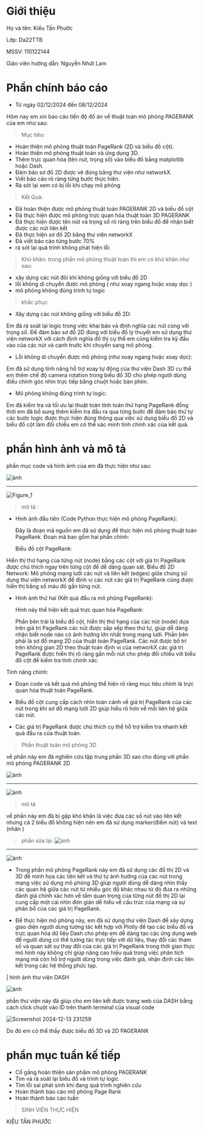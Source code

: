 # Giới thiệu
Họ và tên: Kiều Tấn Phước

Lớp: Da22TTB

MSSV: 110122144

Giáo viên hướng dẫn: Nguyễn Nhứt Lam

# Phần chính báo cáo

- Từ ngày 02/12/2024 đến 08/12/2024

Hôm nay em xin báo cáo tiến độ đồ án về thuật toán mô phỏng PAGERANK của em như sau:

> Mục tiêu:
- Hoàn thiện mô phỏng thuật toán PageRank (2D và biểu đồ cột).
- Hoàn thiện mô phỏng thuật toán và ứng dụng 3D.
- Thêm trực quan hóa (tên nút, trọng số) vào biểu đồ bằng matplotlib hoặc Dash.
- Đảm bảo sơ đồ 2D được vẽ đúng bằng thư viện như networkX.
- Viết báo cáo rõ ràng từng bước thực hiện.
- Rà sót lại xem có bị lỗi khi chạy mô phỏng

> Kết Quả:
- Đã hoàn thiện được mô phỏng thuật toán PAGERANK 2D và biểu đồ cột
- Đã thực hiện được mô phỏng trực quan hóa thuật toán 3D PAGERANK
- Đã thực hiện được tên nút và trọng số rõ ràng trên biểu đồ để nhận biết được các nút liên kết
- Đã thực hiện sơ đồ 2D bằng thư viện networkX
- Đã viết báo cáo từng bước 70%
- rà sót lại quá trình không phát hiện lỗi

> Khó khăn:
trong phần mô phỏng thuật toán thì em có khó khăn như sau:
- xây dựng các nút đôi khi không giống với biểu đồ 2D
- lỗi không di chuyển được mô phỏng ( như xoay ngang hoặc xoay dọc )
- mô phỏng không đúng trình tự logic
> khắc phục

- Xây dựng các nút không giống với biểu đồ 2D:

Em đã rà soát lại logic trong việc khai báo và định nghĩa các nút cùng với trọng số. Để đảm bảo sơ đồ 2D đúng với biểu đồ lý thuyết em sử dụng thư viện networkX với cách định nghĩa đồ thị cụ thể em cũng kiểm tra kỹ đầu vào của các nút và cạnh trước khi chuyển sang mô phỏng.

- Lỗi không di chuyển được mô phỏng (như xoay ngang hoặc xoay dọc):
  
Em đã sử dụng tính năng hỗ trợ xoay tự động của thư viện Dash 3D cụ thể em thêm chế độ camera rotation trong biểu đồ 3D cho phép người dùng điều chỉnh góc nhìn trực tiếp bằng chuột hoặc bàn phím.

- Mô phỏng không đúng trình tự logic:

Em đã kiểm tra và tối ưu lại thuật toán tính toán thứ hạng PageRank đồng thời em đã bổ sung thêm kiểm tra đầu ra qua từng bước để đảm bảo thứ tự các bước logic được thực hiện đúng thông qua việc sử dụng biểu đồ 2D và biểu đồ cột làm đối chiếu em có thể xác minh tính chính xác của kết quả.

# phần hình ảnh và mô tả

phần mục code và hình ảnh của em đã thực hiện như sau: 

![ảnh](https://github.com/user-attachments/assets/b07d3f65-fc5c-4976-9cae-e1afa452d4ca) 

--------------------------------------------------------------------------------------

![Figure_1](https://github.com/user-attachments/assets/766e945d-f0a4-47f8-9369-0b168b11b967)


> mô tả :

- Hình ảnh đầu tiên (Code Python thực hiện mô phỏng PageRank):

    Đây là đoạn mã nguồn em đã sử dụng để thực hiện mô phỏng thuật toán PageRank.
    Đoạn mã bao gồm hai phần chính:
  
  Biểu đồ cột PageRank: 

Hiển thị thứ hạng của từng nút (node) bằng các cột với giá trị PageRank được chú thích ngay trên từng cột để dễ dàng quan sát.
  Biểu đồ 2D Network: Mô phỏng mạng lưới các nút và liên kết (edges) giữa chúng sử dụng thư viện networkX để định vị các nút các giá trị PageRank cũng được hiển thị bằng số màu đỏ gần từng nút.

- Hình ảnh thứ hai (Kết quả đầu ra mô phỏng PageRank):

    Hình này thể hiện kết quả trực quan hóa PageRank:
  
  Phần bên trái là biểu đồ cột, hiển thị thứ hạng của các nút (node) dựa trên giá trị PageRank các nút được sắp xếp theo thứ tự, giúp dễ dàng nhận biết node nào có ảnh hưởng lớn nhất trong mạng lưới.
  Phần bên phải là sơ đồ mạng 2D của thuật toán PageRank. Các nút được bố trí trên không gian 2D theo thuật toán định vị của networkX các giá trị PageRank được hiển thị rõ ràng gần mỗi nút cho phép đối chiếu với biểu đồ cột để kiểm tra tính chính xác.

Tính năng chính:

   - Đoạn code và kết quả mô phỏng thể hiện rõ ràng mục tiêu chính là trực quan hóa thuật toán PageRank.
    
   - Biểu đồ cột cung cấp cách nhìn toàn cảnh về giá trị PageRank của các nút trong khi sơ đồ mạng lưới 2D giúp hiểu rõ hơn về mối liên hệ giữa các nút.
    
   - Các giá trị PageRank được chú thích cụ thể hỗ trợ kiểm tra nhanh kết quả đầu ra của thuật toán.

> Phần thuật toán mô phỏng 3D

về phần này em đã nghiên cứu tập trung phần 3D sao cho đúng với phần mô phỏng PAGERANK 2D

![ảnh](https://github.com/user-attachments/assets/ce78cade-fffd-4906-801b-b7966d32387c)

--------------------------------------------------------------------------------------------

![ảnh](https://github.com/user-attachments/assets/f414703a-cc51-407a-8a40-ecd1119d66ea)

> mô tả

về phần này em đã bị gặp khó khăn là việc đưa các số nút vào liên kết nhưng cả 2 biểu đồ không hiện nên em đã sử dụng marker(điểm nút) và text (nhãn )

> phần sửa lại:
![ảnh](https://github.com/user-attachments/assets/9520b132-ab19-48cb-976e-d31196bbb026)

------------------------------------------------------------------------------------------

![ảnh](https://github.com/user-attachments/assets/544835e5-0c6a-4df2-b014-8c3a5a8ef7c4)

- Trong phần mô phỏng PageRank này em đã sử dụng các đồ thị 2D và 3D để minh họa các liên kết và thứ tự ảnh hưởng của các nút trong mạng việc sử dụng mô phỏng 3D giúp người dùng dễ dàng nhìn thấy các quan hệ giữa các nút từ nhiều góc độ khác nhau từ đó đưa ra những đánh giá chính xác hơn về tầm quan trọng của từng nút đồ thị 2D lại cung cấp một cái nhìn đơn giản dễ hiểu về cấu trúc của mạng và sự phân bổ của các giá trị PageRank.

- Để thực hiện mô phỏng này, em đã sử dụng thư viện Dash để xây dựng giao diện người dùng tương tác kết hợp với Plotly để tạo các biểu đồ và trực quan hóa dữ liệu Dash cho phép em dễ dàng tạo các ứng dụng web để người dùng có thể tương tác trực tiếp với dữ liệu, thay đổi các tham số và quan sát sự thay đổi của các giá trị PageRank trong thời gian thực mô hình này không chỉ giúp nâng cao hiệu quả trong việc phân tích mạng mà còn hỗ trợ người dùng trong việc đánh giá, nhận định các liên kết trong các hệ thống phức tạp.
  
| hình ảnh thư viện DASH

![ảnh](https://github.com/user-attachments/assets/b0de890c-385f-4cf6-9721-4900705bd9a9)

phần thư viện này đã giúp cho em liên kết được trang web của DASH bằng cách click chuột vào ID trên thanh terminal của visual code 

![Screenshot 2024-12-13 231259](https://github.com/user-attachments/assets/12dee205-0f98-4b2e-93ca-9d1db83960e3)

Do đó em có thể thấy được biểu đồ 3D và 2D PAGERANK

# phần mục tuần kế tiếp

- Cố gắng hoàn thiện sản phẩm mô phỏng PAGERANK
- Tìm và rà soát lại biểu đồ và trình tự logic
- Tìm lỗi sai phát sinh khi đang quá trình nghiên cứu
- Hoàn thành báo cáo mô phỏng Page Rank
- Hoàn thành báo cáo tuần

> SINH VIÊN THỰC HIỆN

KIỀU TẤN PHƯỚC









